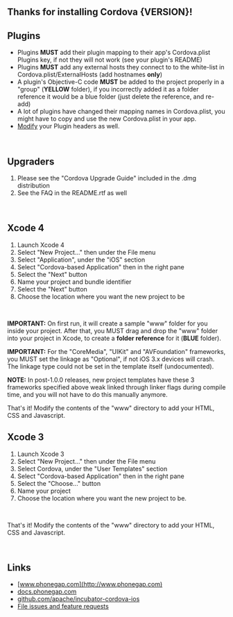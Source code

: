 ## Thanks for installing Cordova {VERSION}!

## Plugins

* Plugins **MUST** add their plugin mapping to their app's Cordova.plist Plugins key, if not they will not work (see your plugin's README)
* Plugins **MUST** add any external hosts they connect to to the white-list in Cordova.plist/ExternalHosts (add hostnames **only**)
* A plugin's Objective-C code **MUST** be added to the project properly in a "group" (**YELLOW** folder), if you incorrectly added it as a folder reference it would be a blue folder (just delete the reference, and re-add)
* A lot of plugins have changed their mapping names in Cordova.plist, you might have to copy and use the new Cordova.plist in your app.
* [Modify](http://wiki.phonegap.com/PhoneGap-iOS-Plugins-Problems) your Plugin headers as well.

<br />

## Upgraders
	
1. Please see the "Cordova Upgrade Guide" included in the .dmg distribution
2. See the FAQ in the README.rtf as well

<br />

## Xcode 4

1. Launch Xcode 4
2. Select "New Project..." then under the File menu
3. Select "Application", under the "iOS" section
4. Select "Cordova-based Application" then in the right pane
5. Select the "Next" button
6. Name your project and bundle identifier
7. Select the "Next" button
8. Choose the location where you want the new project to be

<br />

**IMPORTANT:** On first run, it will create a sample "www" folder for you inside your project. After that, you MUST drag and drop the "www" folder into your project in Xcode, to create a **folder reference** for it (**BLUE** folder).
<br />

**IMPORTANT:** For the "CoreMedia", "UIKit" and "AVFoundation" frameworks, you MUST set the linkage as "Optional", if not iOS 3.x devices will crash. The linkage type could not be set in the template itself (undocumented).
<br />

**NOTE:** In post-1.0.0 releases, new project templates have these 3 frameworks specified above weak linked through linker flags during compile time, and you will not have to do this manually anymore.
<br />

That's it! Modify the contents of the "www" directory to add your HTML, CSS and Javascript.
<br />

## Xcode 3

1. Launch Xcode 3
2. Select "New Project..." then under the File menu
3. Select Cordova, under the "User Templates" section
4. Select "Cordova-based Application" then in the right pane
5. Select the "Choose..." button
6. Name your project
7. Choose the location where you want the new project to be.

<br />

That's it! Modify the contents of the "www" directory to add your HTML, CSS and Javascript.

<br />

## Links

* [www.phonegap.com](http://www.phonegap.com)
* [docs.phonegap.com](http://docs.phonegap.com)
* [github.com/apache/incubator-cordova-ios](github.com/apache/incubator-cordova-ios)
* [File issues and feature requests](https://issues.apache.org/jira/browse/CB)

<br />
